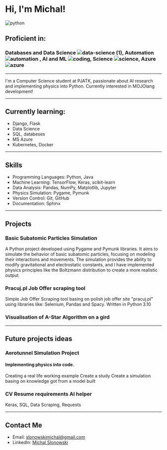 # Hi, I'm Michal!

![python](https://github.com/gluchy1/gluchy1/assets/70800019/a4541db3-5148-4dbb-9a04-bc0a049b868a)


## Proficient in:
### Databases and Data Science ![data-science (1)](https://github.com/gluchy1/gluchy1/assets/70800019/4fb05ede-dc3c-49db-ae92-21a8087aa5c3), Automation ![automation](https://github.com/gluchy1/gluchy1/assets/70800019/e6c92672-e444-4f88-bf72-f31c464169bf) , AI and ML ![coding](https://github.com/gluchy1/gluchy1/assets/70800019/7d3500a8-1514-4761-b588-0b8d5ccaec87), Science ![science](https://github.com/gluchy1/gluchy1/assets/70800019/c40da5b8-527e-43af-9eac-988a82c78da8), Azure ![azure](https://github.com/gluchy1/gluchy1/assets/70800019/e8d15aab-af8a-45d7-a010-8c98e02a9405)

---

I'm a Computer Science student at PJATK, passionate about AI research and implementing physics into Python.
Currently interested in MOJOlang development!

---

## Currently learning:
- Django, Flask
- Data Science
- SQL, databeses
- MS Azure
- Kubernetes, Docker

---

## Skills

- Programming Languages: Python, Java
- Machine Learning: TensorFlow, Keras, scikit-learn
- Data Analysis: Pandas, NumPy, Matplotlib, Jupyter
- Physics Simulation: Pygame, Pymunk
- Version Control: Git, GitHub
- Documentation: Sphinx

---

## Projects

### Basic Subatomic Particles Simulation

A Python project developed using Pygame and Pymunk libraries. It aims to simulate the behavior of basic subatomic particles, focusing on modeling their interactions and movements. The simulation provides the ability to modify gravitational and electrostatic constants, and I have implemented physics principles like the Boltzmann distribution to create a more realistic output.

### Pracuj.pl Job Offer scraping tool
Simple Job Offer Scraping tool basing on polish job offer site "pracuj.pl" using libraries like: Selenium, Pandas and Spacy. Written in Python 3.10

### Visualisation of A-Star Algorithm on a gird

---

## Future projects ideas

### Aerotunnel Simulation Project
#### Implementing physics into code.
Creating a real life working example
Create a study
Create a simulation basing on knowledge got from a model built

### CV Resume requirements AI helper
Keras, SQL, Data Scraping, Requests

---

## Contact Me

- Email: slonowskimichal@gmail.com
- LinkedIn: [Michal Slonowski](https://www.linkedin.com/in/michalslonowski/)
